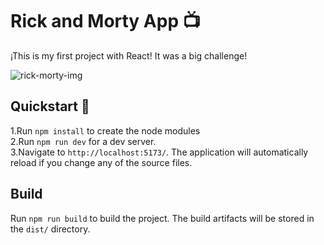 # Rick and Morty App 📺

¡This is my first project with React! It was a big challenge! 

![rick-morty-img](https://i.ibb.co/wdvvHLW/rickmorty.png)

## Quickstart 👀

1.Run `npm install` to create the node modules  
2.Run `npm run dev` for a dev server.   
3.Navigate to `http://localhost:5173/`. The application will automatically reload if you change any of the source files.  

## Build

Run `npm run build` to build the project. The build artifacts will be stored in the `dist/` directory.


